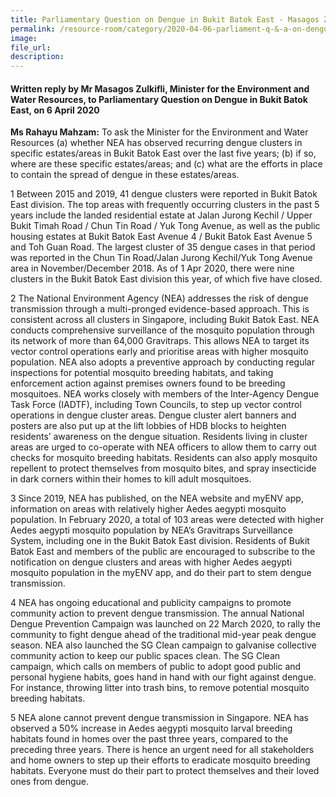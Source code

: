 ```yaml
---  
title: Parliamentary Question on Dengue in Bukit Batok East - Masagos Zulkifli  
permalink: /resource-room/category/2020-04-06-parliament-q-&-a-on-dengue-in-bukit-batok-east/  
image:  
file_url:  
description:  
---  
```


#### Written reply by Mr Masagos Zulkifli, Minister for the Environment and Water Resources, to Parliamentary Question on Dengue in Bukit Batok East, on 6 April 2020  

**Ms Rahayu Mahzam:** To ask the Minister for the Environment and Water Resources (a) whether NEA has observed recurring dengue clusters in specific estates/areas in Bukit Batok East over the last five years; (b) if so, where are these specific estates/areas; and (c) what are the efforts in place to contain the spread of dengue in these estates/areas.   

1 Between 2015 and 2019, 41 dengue clusters were reported in Bukit Batok East division. The top areas with frequently occurring clusters in the past 5 years include the landed residential estate at Jalan Jurong Kechil / Upper Bukit Timah Road / Chun Tin Road / Yuk Tong Avenue, as well as the public housing estates at Bukit Batok East Avenue 4 / Bukit Batok East Avenue 5 and Toh Guan Road. The largest cluster of 35 dengue cases in that period was reported in the Chun Tin Road/Jalan Jurong Kechil/Yuk Tong Avenue area in November/December 2018. As of 1 Apr 2020, there were nine clusters in the Bukit Batok East division this year, of which five have closed.  

2 The National Environment Agency (NEA) addresses the risk of dengue transmission through a multi-pronged evidence-based approach. This is consistent across all clusters in Singapore, including Bukit Batok East. NEA conducts comprehensive surveillance of the mosquito population through its network of more than 64,000 Gravitraps. This allows NEA to target its vector control operations early and prioritise areas with higher mosquito population. NEA also adopts a preventive approach by conducting regular inspections for potential mosquito breeding habitats, and taking enforcement action against premises owners found to be breeding mosquitoes. NEA works closely with members of the Inter-Agency Dengue Task Force (IADTF), including Town Councils, to step up vector control operations in dengue cluster areas. Dengue cluster alert banners and posters are also put up at the lift lobbies of HDB blocks to heighten residents’ awareness on the dengue situation. Residents living in cluster areas are urged to co-operate with NEA officers to allow them to carry out checks for mosquito breeding habitats. Residents can also apply mosquito repellent to protect themselves from mosquito bites, and spray insecticide in dark corners within their homes to kill adult mosquitoes.   

3 Since 2019, NEA has published, on the NEA website and myENV app, information on areas with relatively higher Aedes aegypti mosquito population. In February 2020, a total of 103 areas were detected with higher Aedes aegypti mosquito population by NEA’s Gravitraps Surveillance System, including one in the Bukit Batok East division. Residents of Bukit Batok East and members of the public are encouraged to subscribe to the notification on dengue clusters and areas with higher Aedes aegypti mosquito population in the myENV app, and do their part to stem dengue transmission.  

4 NEA has ongoing educational and publicity campaigns to promote community action to prevent dengue transmission. The annual National Dengue Prevention Campaign was launched on 22 March 2020, to rally the community to fight dengue ahead of the traditional mid-year peak dengue season. NEA also launched the SG Clean campaign to galvanise collective community action to keep our public spaces clean. The SG Clean campaign, which calls on members of public to adopt good public and personal hygiene habits, goes hand in hand with our fight against dengue. For instance, throwing litter into trash bins, to remove potential mosquito breeding habitats.    

5 NEA alone cannot prevent dengue transmission in Singapore. NEA has observed a 50% increase in Aedes aegypti mosquito larval breeding habitats found in homes over the past three years, compared to the preceding three years. There is hence an urgent need for all stakeholders and home owners to step up their efforts to eradicate mosquito breeding habitats. Everyone must do their part to protect themselves and their loved ones from dengue.  
